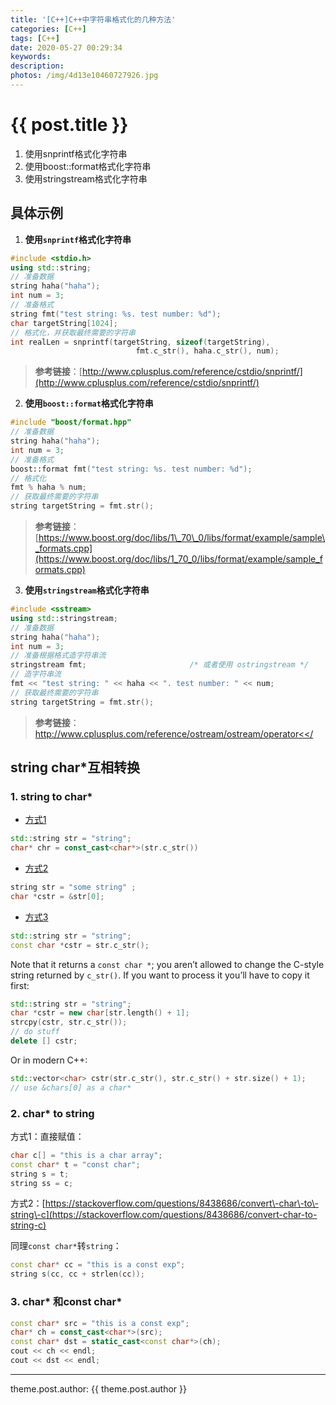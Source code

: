 ```yaml
---
title: '[C++]C++中字符串格式化的几种方法'
categories: [C++]
tags: [C++]
date: 2020-05-27 00:29:34
keywords:
description:
photos: /img/4d13e10460727926.jpg
---
```


# {{ post.title }}

1. 使用snprintf格式化字符串
2. 使用boost::format格式化字符串
3. 使用stringstream格式化字符串

## 具体示例
1.  **使用`snprintf`格式化字符串**

```cpp
#include <stdio.h>
using std::string;
// 准备数据
string haha("haha");
int num = 3;
// 准备格式
string fmt("test string: %s. test number: %d");
char targetString[1024];
// 格式化，并获取最终需要的字符串
int realLen = snprintf(targetString, sizeof(targetString),
							fmt.c_str(), haha.c_str(), num);

```

> **参考链接**：[http://www.cplusplus.com/reference/cstdio/snprintf/](http://www.cplusplus.com/reference/cstdio/snprintf/)

2.  **使用`boost::format`格式化字符串**

```cpp
#include "boost/format.hpp"
// 准备数据
string haha("haha");
int num = 3;
// 准备格式
boost::format fmt("test string: %s. test number: %d");
// 格式化
fmt % haha % num;
// 获取最终需要的字符串
string targetString = fmt.str();

```

> **参考链接**：[https://www.boost.org/doc/libs/1\_70\_0/libs/format/example/sample\_formats.cpp](https://www.boost.org/doc/libs/1_70_0/libs/format/example/sample_formats.cpp)

3.  **使用`stringstream`格式化字符串**

```cpp
#include <sstream>
using std::stringstream;
// 准备数据
string haha("haha");
int num = 3;
// 准备根据格式造字符串流
stringstream fmt;                       /* 或者使用 ostringstream */
// 造字符串流
fmt << "test string: " << haha << ". test number: " << num;
// 获取最终需要的字符串
string targetString = fmt.str();

```

> **参考链接**：[http://www.cplusplus.com/reference/ostream/ostream/operator<</](http://www.cplusplus.com/reference/ostream/ostream/operator%3C%3C/)

## string char*互相转换

### 1\. string to char\*

*   [方式1](https://stackoverflow.com/a/42308974/9288778)

```cpp
std::string str = "string";
char* chr = const_cast<char*>(str.c_str())

```

*   [方式2](https://stackoverflow.com/a/16502000)

```cpp
string str = "some string" ;
char *cstr = &str[0];

```

*   [方式3](https://stackoverflow.com/a/7352131/9288778)

```cpp
std::string str = "string";
const char *cstr = str.c_str();

```

Note that it returns a `const char *`; you aren’t allowed to change the C\-style string returned by `c_str()`. If you want to process it you’ll have to copy it first:

```cpp
std::string str = "string";
char *cstr = new char[str.length() + 1];
strcpy(cstr, str.c_str());
// do stuff
delete [] cstr;

```

Or in modern C++:

```cpp
std::vector<char> cstr(str.c_str(), str.c_str() + str.size() + 1);
// use &chars[0] as a char*

```

### 2\. char\* to string

方式1：直接赋值：

```cpp
char c[] = "this is a char array";
const char* t = "const char";
string s = t;
string ss = c;

```

方式2：[https://stackoverflow.com/questions/8438686/convert\-char\-to\-string\-c](https://stackoverflow.com/questions/8438686/convert-char-to-string-c)

同理`const char*`转`string`：

```cpp
const char* cc = "this is a const exp";
string s(cc, cc + strlen(cc));

```

### 3\. char\* 和const char\*

```cpp
const char* src = "this is a const exp";
char* ch = const_cast<char*>(src);
const char* dst = static_cast<const char*>(ch);
cout << ch << endl;
cout << dst << endl;
```

---

theme.post.author: {{ theme.post.author }}